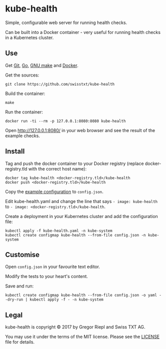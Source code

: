 # kube-health

Simple, configurable web server for running health checks.

Can be built into a Docker container - very useful for running
health checks in a Kubernetes cluster.

## Use

Get [Git](https://git-scm.com/), [Go](https://golang.org/),
[GNU make](https://www.gnu.org/software/make/) and [Docker](https://www.docker.com/).

Get the sources:
```
git clone https://github.com/swisstxt/kube-health
```

Build the container:
```
make
```

Run the container:
```
docker run -ti --rm -p 127.0.0.1:8080:8080 kube-health
```

Open http://127.0.0.1:8080/ in your web browser and see the result of the example checks.

## Install

Tag and push the docker container to your Docker registry (replace docker-registry.tld with the
correct host name):
```
docker tag kube-health <docker-registry.tld>/kube-health
docker push <docker-registry.tld>/kube-health
```

Copy the [example configuration](example-config.json) to `config.json`.

Edit kube-health.yaml and change the line that says `- image: kube-health` to
`- image: <docker-registry.tld>/kube-health`.

Create a deployment in your Kubernetes cluster and add the configuration file:
```
kubectl apply -f kube-health.yaml -n kube-system
kubectl create configmap kube-health --from-file config.json -n kube-system
```

## Customise

Open `config.json` in your favourite text editor.

Modify the tests to your heart's content.

Save and run:
```
kubectl create configmap kube-health --from-file config.json -o yaml --dry-run | kubectl apply -f - -n kube-system
```

## Legal

kube-health is copyright © 2017 by Gregor Riepl and Swiss TXT AG.

You may use it under the terms of the MIT license.
Please see the [LICENSE](LICENSE) file for details.
